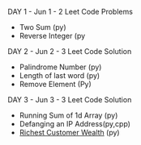 
DAY 1 - Jun 1 - 2 Leet Code Problems
- Two Sum (py)
- Reverse Integer (py

DAY 2 - Jun 2 - 3 Leet Code Solution
- Palindrome Number (py)
- Length of last word (py)
- Remove Element (Py)

DAY 3 - Jun 3 - 3 Leet Code Solution
- Running Sum of 1d Array (py)
- Defanging an IP Address(py,cpp)
- [Richest Customer Wealth](https://leetcode.com/problems/richest-customer-wealth/) (py)
